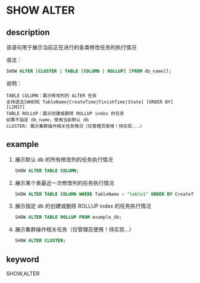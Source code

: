 # SHOW ALTER

## description

该语句用于展示当前正在进行的各类修改任务的执行情况

语法：

```sql
SHOW ALTER [CLUSTER | TABLE [COLUMN | ROLLUP] [FROM db_name]];
```

说明：

```plain text
TABLE COLUMN：展示修改列的 ALTER 任务
支持语法[WHERE TableName|CreateTime|FinishTime|State] [ORDER BY] [LIMIT]
TABLE ROLLUP：展示创建或删除 ROLLUP index 的任务
如果不指定 db_name，使用当前默认 db
CLUSTER: 展示集群操作相关任务情况（仅管理员使用！待实现...）
```

## example

1. 展示默认 db 的所有修改列的任务执行情况

    ```sql
    SHOW ALTER TABLE COLUMN;
    ```

2. 展示某个表最近一次修改列的任务执行情况

    ```sql
    SHOW ALTER TABLE COLUMN WHERE TableName = "table1" ORDER BY CreateTime DESC LIMIT;
    ```

3. 展示指定 db 的创建或删除 ROLLUP index 的任务执行情况

    ```sql
    SHOW ALTER TABLE ROLLUP FROM example_db;
    ````

4. 展示集群操作相关任务（仅管理员使用！待实现...）

    ```SQL
    SHOW ALTER CLUSTER;
    ```

## keyword

SHOW,ALTER
